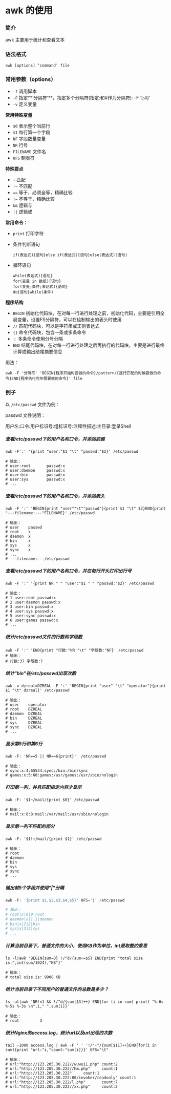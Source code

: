 # awk 的使用

### 简介

awk 主要用于统计和查看文本

### 语法格式

`awk [options] ‘command’ file`

### 常用参数（options）

- `-f` 调用脚本
- `-F` 指定**‘分隔符’**，指定多个分隔符(指定:和#作为分隔符): -F ‘[:#]’
- `-v` 定义变量

**常用特殊变量**

- `$0` 表示整个当前行
- `$1` 每行第一个字段
- `NF` 字段数量变量
- `NR` 行号
- `FILENAME` 文件名
- `OFS` 制表符

**特殊要点**

- `~` 匹配
- `!~` 不匹配
- `==` 等于，必须全等，精确比较
- `!=` 不等于，精确比较
- `&&` 逻辑与
- `||` 逻辑或

**常用命令：**

- `print` 打印字符

- 条件判断语句

  ```shell
  if(表达式){语句}else if(表达式){语句}else(表达式)(语句)
  ```
  
- 循环语句

  ```shell
  while(表达式){语句}
  for(变量 in 数组){语句}
  for(变量;条件;表达式){语句}
  do{语句}while(条件)
  ```

**程序结构**

- `BEGIN` 初始化代码块，在对每一行进行处理之前，初始化代码，主要是引用全局变量，设置FS分隔符，可以在绘制输出的表头时使用
- `//` 匹配代码块，可以是字符串或正则表达式
- `{}` 命令代码块，包含一条或多条命令
- `；` 多条命令使用分号分隔
- `END` 结尾代码块，在对每一行进行处理之后再执行的代码块，主要是进行最终计算或输出结尾摘要信息

用法：

```shell
awk -F '分隔符' 'BEGIN{程序开始时要做的命令}/pattern/{逐行匹配的时候要做的命令}END{程序执行完毕需要做的命令}' file
```

### 例子

以 `/etc/passwd` 文件为例：

passwd 文件说明：

用户名:口令:用户标识号:组标识号:注释性描述:主目录:登录Shell

##### 查看/etc/passwd下的用户名和口令，并添加前缀

```shell
awk -F':' '{print "user:"$1 "\t" "passwd:"$2}' /etc/passwd

# 输出：
# user:root       passwd:x
# user:daemon     passwd:x
# user:bin        passwd:x
# user:sys        passwd:x
# ...
```

##### 查看/etc/passwd下的用户名和口令，并添加表头

```shell
awk -F ':' 'BEGIN{print "user""\t""passwd"}{print $1 "\t" $2}END{print "---filename:---"FILENAME}' /etc/passwd

# 输出：
# user    passwd
# root    x
# daemon  x
# bin     x
# sys     x
# sync    x
# ...
# ---filename:---/etc/passwd
```

##### 查看/etc/passwd下的用户名和口令，并在每行开头打印出行号

```shell
awk -F ':' '{print NR " " "user:"$1 " " "passwd:"$2}' /etc/passwd

# 输出：
# 1 user:root passwd:x
# 2 user:daemon passwd:x
# 3 user:bin passwd:x
# 4 user:sys passwd:x
# 5 user:sync passwd:x
# 6 user:games passwd:x
# ...
```

##### 统计/etc/passwd文件的行数和字段数

```shell
awk -F ':' 'END{print "行数:"NR "\t" "字段数:"NF}' /etc/passwd
# 输出：
# 行数:37 字段数:7
```

##### 统计"bin"在/etc/passwd出现次数

```shell
awk -v dzreal=DZREAL -F ':' 'BEGIN{print "user" "\t" "operator"}{print $1 "\t" dzreal}' /etc/passwd

# 输出：
# user    operator
# root    DZREAL
# daemon  DZREAL
# bin     DZREAL
# sys     DZREAL
# sync    DZREAL
# ...
```

##### 显示第5行和第6行

```shell
awk -F: 'NR==5 || NR==6{print}'  /etc/passwd 

# 输出：
# sync:x:4:65534:sync:/bin:/bin/sync
# games:x:5:60:games:/usr/games:/usr/sbin/nologin
```

##### 打印第一列，并且匹配指定内容才显示

```shell
awk -F: '$1~/mail/{print $0}' /etc/passwd

# 输出：
# mail:x:8:8:mail:/var/mail:/usr/sbin/nologin
```

##### 显示第一列不匹配的部分

```shell
awk -F: '$1!~/mail/{print $1}' /etc/passwd   

# 输出：
# root
# daemon
# bin
# sys
# sync
# ...
```

##### 输出前5个字段并使用"|"分隔

```python
awk -F: '{print $1,$2,$3,$4,$5}' OFS='|' /etc/passwd   

# 输出：
# root|x|0|0|root
# daemon|x|1|1|daemon
# bin|x|2|2|bin
# sys|x|3|3|sys
# ...
```

##### 计算当前目录下，普通文件的大小，使用KB作为单位，int是取整的意思

```shell
ls -l|awk 'BEGIN{sum=0} !/^d/{sum+=$5} END{print "total size is:",int(sum/1024),"KB"}' 

# 输出：
# total size is: 9908 KB
```

##### 统计当前目录下不同用户的普通文件的总数是多少？

```shell
ls -al|awk 'NR!=1 && !/^d/{sum[$3]++} END{for (i in sum) printf "%-6s %-5s %-3s \n",i," ",sum[i]}'

# 输出：
# root         3  
```

##### 统计Nginx的access.log，统计url以及url出现的次数

```shell
tail -1000 access.log | awk -F ' ' '!/"-"/{sum[$11]++}END{for(i in sum){print "url:"i,"count:"sum[i]}}' OFS="\t"

# 输出：
# url:"http://123.205.30.222//wuwu11.php" count:2
# url:"http://123.205.30.222//hm.php"     count:1
# url:"http://123.205.30.222"     count:1
# url:"http://123.205.30.222:80/invoker/readonly" count:1
# url:"http://123.205.30.222/l.php"       count:7
# url:"http://123.205.30.222//xx.php"     count:2
```

